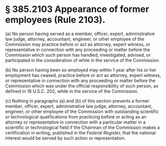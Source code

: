 # § 385.2103   Appearance of former employees (Rule 2103).

(a) No person having served as a member, officer, expert, administrative law judge, attorney, accountant, engineer, or other employee of the Commission may practice before or act as attorney, expert witness, or representative in connection with any proceeding or matter before the Commission which such person has handled, investigated, advised, or participated in the consideration of while in the service of the Commission.


(b) No person having been so employed may within 1 year after his or her employment has ceased, practice before or act as attorney, expert witness, or representative in connection with any proceeding or matter before the Commission which was under the official responsibility of such person, as defined in 18 U.S.C. 202, while in the service of the Commission.


(c) Nothing in paragraphs (a) and (b) of this section prevents a former member, officer, expert, administrative law judge, attorney, accountant, engineer, or other employee of the Commission with outstanding scientific or technological qualifications from practicing before or acting as an attorney or representative in connection with a particular matter in a scientific or technological field if the Chairman of the Commission makes a certification in writing, published in the _Federal Register,_ that the national interest would be served by such action or representation.




